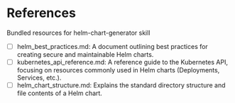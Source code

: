 # References

Bundled resources for helm-chart-generator skill

- [ ] helm_best_practices.md: A document outlining best practices for creating secure and maintainable Helm charts.
- [ ] kubernetes_api_reference.md: A reference guide to the Kubernetes API, focusing on resources commonly used in Helm charts (Deployments, Services, etc.).
- [ ] helm_chart_structure.md: Explains the standard directory structure and file contents of a Helm chart.
